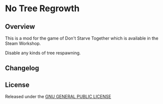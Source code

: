 # No Tree Regrowth

## Overview

This is a mod for the game of Don't Starve Together which is available in the Steam Workshop. 

Disable any kinds of tree respawning.

## Changelog

## License

Released under the [GNU GENERAL PUBLIC LICENSE](https://www.gnu.org/licenses/gpl-3.0.en.html)